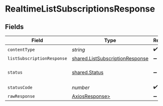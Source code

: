 # RealtimeListSubscriptionsResponse


## Fields

| Field                                                                              | Type                                                                               | Required                                                                           | Description                                                                        |
| ---------------------------------------------------------------------------------- | ---------------------------------------------------------------------------------- | ---------------------------------------------------------------------------------- | ---------------------------------------------------------------------------------- |
| `contentType`                                                                      | *string*                                                                           | :heavy_check_mark:                                                                 | N/A                                                                                |
| `listSubscriptionResponse`                                                         | [shared.ListSubscriptionResponse](../../models/shared/listsubscriptionresponse.md) | :heavy_minus_sign:                                                                 | OK                                                                                 |
| `status`                                                                           | [shared.Status](../../models/shared/status.md)                                     | :heavy_minus_sign:                                                                 | Default error response                                                             |
| `statusCode`                                                                       | *number*                                                                           | :heavy_check_mark:                                                                 | N/A                                                                                |
| `rawResponse`                                                                      | [AxiosResponse>](https://axios-http.com/docs/res_schema)                           | :heavy_minus_sign:                                                                 | N/A                                                                                |